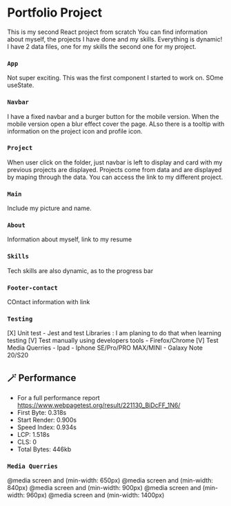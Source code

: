 # Portfolio Project

This is my second React project from scratch
You can find information about myself, the projects I have done and my skills.
Everything is dynamic! I have 2 data files, one for my skills the second one for my project.

### `App`

Not super exciting. This was the first component I started to work on. SOme useState.

### `Navbar`

I have a fixed navbar and a burger button for the mobile version. When the mobile version open a blur effect cover the page.
ALso there is a tooltip with information on the project icon and profile icon.

### `Project`

When user click on the folder, just navbar is left to display and card with my previous projects are displayed.
Projects come from data and are displayed by maping through the data.
You can access the link to my different project.

### `Main`

Include my picture and name.

### `About`

Information about myself, link to my resume

### `Skills`

Tech skills are also dynamic, as to the progress bar

### `Footer-contact`

COntact information with link

### `Testing `

[X] Unit test - Jest and test Libraries : I am planing to do that when learning testing
[V] Test manually using developers tools - Firefox/Chrome
[V] Test Media Querries - Ipad - Iphone SE/Pro/PRO MAX/MINI - Galaxy Note 20/S20

## 🪄 Performance

- For a full performance report https://www.webpagetest.org/result/221130_BiDcFF_1N6/
- First Byte: 0.318s
- Start Render: 0.900s
- Speed Index: 0.934s
- LCP: 1.518s
- CLS: 0
- Total Bytes: 446kb

### `Media Querries`

@media screen and (min-width: 650px)
@media screen and (min-width: 840px)
@media screen and (min-width: 900px)
@media screen and (min-width: 960px)
@media screen and (min-width: 1400px)
